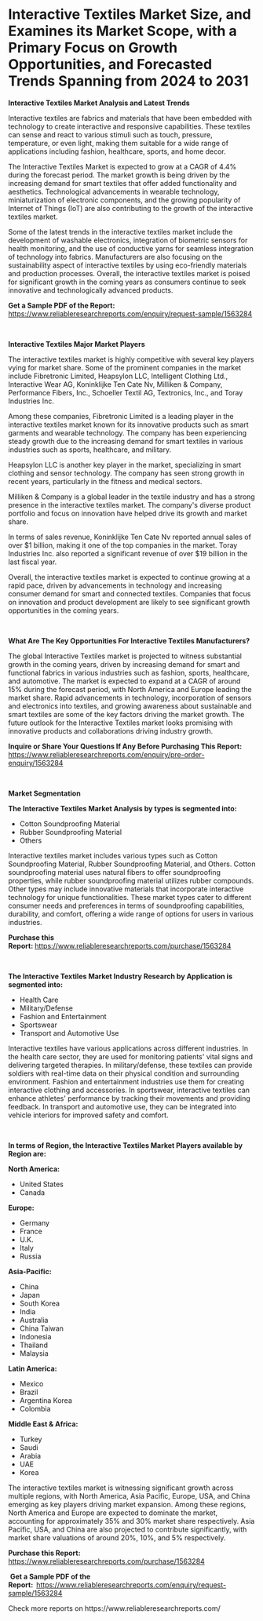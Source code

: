 <p><h1>Interactive Textiles Market Size, and Examines its Market Scope, with a Primary Focus on Growth Opportunities, and Forecasted Trends Spanning from 2024 to 2031</h1></p><p><strong>Interactive Textiles Market Analysis and Latest Trends</strong></p>
<p><p>Interactive textiles are fabrics and materials that have been embedded with technology to create interactive and responsive capabilities. These textiles can sense and react to various stimuli such as touch, pressure, temperature, or even light, making them suitable for a wide range of applications including fashion, healthcare, sports, and home decor.</p><p>The Interactive Textiles Market is expected to grow at a CAGR of 4.4% during the forecast period. The market growth is being driven by the increasing demand for smart textiles that offer added functionality and aesthetics. Technological advancements in wearable technology, miniaturization of electronic components, and the growing popularity of Internet of Things (IoT) are also contributing to the growth of the interactive textiles market.</p><p>Some of the latest trends in the interactive textiles market include the development of washable electronics, integration of biometric sensors for health monitoring, and the use of conductive yarns for seamless integration of technology into fabrics. Manufacturers are also focusing on the sustainability aspect of interactive textiles by using eco-friendly materials and production processes. Overall, the interactive textiles market is poised for significant growth in the coming years as consumers continue to seek innovative and technologically advanced products.</p></p>
<p><strong>Get a Sample PDF of the Report:&nbsp;</strong> <a href="https://www.reliableresearchreports.com/enquiry/request-sample/1563284">https://www.reliableresearchreports.com/enquiry/request-sample/1563284</a></p>
<p>&nbsp;</p>
<p><strong>Interactive Textiles Major Market Players</strong></p>
<p><p>The interactive textiles market is highly competitive with several key players vying for market share. Some of the prominent companies in the market include Fibretronic Limited, Heapsylon LLC, Intelligent Clothing Ltd., Interactive Wear AG, Koninklijke Ten Cate Nv, Milliken & Company, Performance Fibers, Inc., Schoeller Textil AG, Textronics, Inc., and Toray Industries Inc.</p><p>Among these companies, Fibretronic Limited is a leading player in the interactive textiles market known for its innovative products such as smart garments and wearable technology. The company has been experiencing steady growth due to the increasing demand for smart textiles in various industries such as sports, healthcare, and military.</p><p>Heapsylon LLC is another key player in the market, specializing in smart clothing and sensor technology. The company has seen strong growth in recent years, particularly in the fitness and medical sectors.</p><p>Milliken & Company is a global leader in the textile industry and has a strong presence in the interactive textiles market. The company's diverse product portfolio and focus on innovation have helped drive its growth and market share.</p><p>In terms of sales revenue, Koninklijke Ten Cate Nv reported annual sales of over $1 billion, making it one of the top companies in the market. Toray Industries Inc. also reported a significant revenue of over $19 billion in the last fiscal year.</p><p>Overall, the interactive textiles market is expected to continue growing at a rapid pace, driven by advancements in technology and increasing consumer demand for smart and connected textiles. Companies that focus on innovation and product development are likely to see significant growth opportunities in the coming years.</p></p>
<p>&nbsp;</p>
<p><strong>What Are The Key Opportunities For Interactive Textiles Manufacturers?</strong></p>
<p><p>The global Interactive Textiles market is projected to witness substantial growth in the coming years, driven by increasing demand for smart and functional fabrics in various industries such as fashion, sports, healthcare, and automotive. The market is expected to expand at a CAGR of around 15% during the forecast period, with North America and Europe leading the market share. Rapid advancements in technology, incorporation of sensors and electronics into textiles, and growing awareness about sustainable and smart textiles are some of the key factors driving the market growth. The future outlook for the Interactive Textiles market looks promising with innovative products and collaborations driving industry growth.</p></p>
<p><strong>Inquire or Share Your Questions If Any Before Purchasing This Report:</strong> <a href="https://www.reliableresearchreports.com/enquiry/pre-order-enquiry/1563284">https://www.reliableresearchreports.com/enquiry/pre-order-enquiry/1563284</a></p>
<p>&nbsp;</p>
<p><strong>Market Segmentation</strong></p>
<p><strong>The Interactive Textiles Market Analysis by types is segmented into:</strong></p>
<p><ul><li>Cotton Soundproofing Material</li><li>Rubber Soundproofing Material</li><li>Others</li></ul></p>
<p><p>Interactive textiles market includes various types such as Cotton Soundproofing Material, Rubber Soundproofing Material, and Others. Cotton soundproofing material uses natural fibers to offer soundproofing properties, while rubber soundproofing material utilizes rubber compounds. Other types may include innovative materials that incorporate interactive technology for unique functionalities. These market types cater to different consumer needs and preferences in terms of soundproofing capabilities, durability, and comfort, offering a wide range of options for users in various industries.</p></p>
<p><strong>Purchase this Report:&nbsp;</strong><a href="https://www.reliableresearchreports.com/purchase/1563284">https://www.reliableresearchreports.com/purchase/1563284</a></p>
<p>&nbsp;</p>
<p><strong>The Interactive Textiles Market Industry Research by Application is segmented into:</strong></p>
<p><ul><li>Health Care</li><li>Military/Defense</li><li>Fashion and Entertainment</li><li>Sportswear</li><li>Transport and Automotive Use</li></ul></p>
<p><p>Interactive textiles have various applications across different industries. In the health care sector, they are used for monitoring patients' vital signs and delivering targeted therapies. In military/defense, these textiles can provide soldiers with real-time data on their physical condition and surrounding environment. Fashion and entertainment industries use them for creating interactive clothing and accessories. In sportswear, interactive textiles can enhance athletes' performance by tracking their movements and providing feedback. In transport and automotive use, they can be integrated into vehicle interiors for improved safety and comfort.</p></p>
<p>&nbsp;</p>
<p><strong>In terms of Region, the Interactive Textiles Market Players available by Region are:</strong></p>
<p>
    <p> <strong> North America: </strong>
        <ul>
            <li>United States</li>
            <li>Canada</li>
        </ul>
        </p> 
    <p> <strong> Europe: </strong>
        <ul>
            <li>Germany</li>
            <li>France</li>
            <li>U.K.</li>
            <li>Italy</li>
            <li>Russia</li>
        </ul>
        </p> 
    <p> <strong> Asia-Pacific: </strong>
        <ul>
            <li>China</li>
            <li>Japan</li>
            <li>South Korea</li>
            <li>India</li>
            <li>Australia</li>
            <li>China Taiwan</li>
            <li>Indonesia</li>
            <li>Thailand</li>
            <li>Malaysia</li>
        </ul>
        </p> 
    <p> <strong> Latin America: </strong>
        <ul>
            <li>Mexico</li>
            <li>Brazil</li>
            <li>Argentina Korea</li>
            <li>Colombia</li>
        </ul>
        </p> 
    <p> <strong> Middle East & Africa: </strong>
        <ul>
            <li>Turkey</li>
            <li>Saudi</li>
            <li>Arabia</li>
            <li>UAE</li>
            <li>Korea</li>
        </ul>
    </p>
    </p>
<p><p>The interactive textiles market is witnessing significant growth across multiple regions, with North America, Asia Pacific, Europe, USA, and China emerging as key players driving market expansion. Among these regions, North America and Europe are expected to dominate the market, accounting for approximately 35% and 30% market share respectively. Asia Pacific, USA, and China are also projected to contribute significantly, with market share valuations of around 20%, 10%, and 5% respectively.</p></p>
<p><strong>Purchase this Report: </strong><a href="https://www.reliableresearchreports.com/purchase/1563284">https://www.reliableresearchreports.com/purchase/1563284</a></p>
<p>&nbsp;<strong>Get a Sample PDF of the Report:&nbsp;&nbsp;</strong><a href="https://www.reliableresearchreports.com/enquiry/request-sample/1563284">https://www.reliableresearchreports.com/enquiry/request-sample/1563284</a></p>
<p><strong></strong></p>
<p>Check more reports on https://www.reliableresearchreports.com/</p>